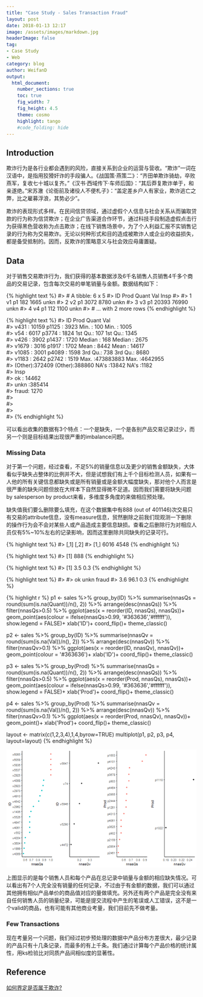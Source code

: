 ```yaml
---
title: "Case Study - Sales Transaction Fraud"
layout: post
date: 2018-01-13 12:17
image: /assets/images/markdown.jpg
headerImage: false
tag:
- Case Study
- Web
category: blog
author: WeifanD
output:
  html_document:
    number_sections: true
    toc: true
    fig_width: 7
    fig_height: 4.5
    theme: cosmo
    highlight: tango
    #code_folding: hide
---
```


## Introduction
欺诈行为是各行业都会遇到的风险，直接关系到企业的运营与营收。“欺诈”一词在汉语中，是指用狡猾奸诈的手段骗人。《战国策·燕策二》：“齐田单欺诈骑劫，卒败燕军，复收七十城以复齐。”《汉书·西域传下·车师后国》：“其后莽复欺诈单于，和亲遂绝。”宋苏澈《论衙前及诸役人不便札子》：“盖定差乡户人有家业，欺诈逃亡之弊，比之雇募浮浪，其势必少”。

欺诈的表现形式多样。在民间信贷领域，通过虚假个人信息与社会关系从而骗取贷款的行为称为信贷欺诈；在企业广告渠道合作环节，通过科技手段制造虚假点击行为获得黑色营收称为点击欺诈；在线下销售场景中，为了个人利益汇报不实销售记录的行为称为交易欺诈。无论以何种形式和目的造成被欺诈人或企业的收益损失，都是备受抵制的。因而，反欺诈的策略意义与社会效应毋庸置疑。

## Data

对于销售交易欺诈行为，我们获得的基本数据涉及6千名销售人员销售4千多个商品的交易记录，包含每次交易的单笔销量与金额。数据结构如下：

{% highlight text %}
#> # A tibble: 6 x 5
#>       ID   Prod Quant   Val   Insp
#>   <fctr> <fctr> <int> <dbl> <fctr>
#> 1     v1     p1   182  1665   unkn
#> 2     v2     p1  3072  8780   unkn
#> 3     v3     p1 20393 76990   unkn
#> 4     v4     p1   112  1100   unkn
#> # ... with 2 more rows
{% endhighlight %}



{% highlight text %}
#>        ID              Prod            Quant                Val         
#>  v431   : 10159   p1125  :  3923   Min.   :      100   Min.   :   1005  
#>  v54    :  6017   p3774  :  1824   1st Qu.:      107   1st Qu.:   1345  
#>  v426   :  3902   p1437  :  1720   Median :      168   Median :   2675  
#>  v1679  :  3016   p1917  :  1702   Mean   :     8442   Mean   :  14617  
#>  v1085  :  3001   p4089  :  1598   3rd Qu.:      738   3rd Qu.:   8680  
#>  v1183  :  2642   p2742  :  1519   Max.   :473883883   Max.   :4642955  
#>  (Other):372409   (Other):388860   NA's   :13842       NA's   :1182     
#>     Insp       
#>  ok   : 14462  
#>  unkn :385414  
#>  fraud:  1270  
#>                
#>                
#>                
#> 
{% endhighlight %}

可以看出收集的数据有3个特点：一个是缺失，一个是各别产品交易记录过少，而另一个则是目标结果出现很严重的imbalance问题。

### Missing Data
对于第一个问题，经过查看，不足5%的销量信息以及更少的销售金额缺失，大体看似乎缺失占整体的比例并不大，但是试想我们有上千个目标检测人员，如果有一人他的所有关键信息都缺失或是所有销量或是金额大幅度缺失，那对他个人而言是很严重的缺失问题但放在大样本下自然显得微不足道。因而我们需要将缺失问题by salesperson by product来看，多维度多角度的来做相应预处理。

缺失值我们要么删除要么填充，在这个数据集中有888 (out of 401146)次交易只有交易的attribute信息，没有measure信息，贸然删除之前我们现观测一下删除的操作行为会不会对某些人或产品造成主要信息缺损。查看之后删除行为对相应人员仅有5%~10%左右的记录影响，因而这里删除共同缺失的记录可行。


{% highlight text %}
#>      [,1] [,2]
#> [1,] 6016 4548
{% endhighlight %}



{% highlight text %}
#> [1] 888
{% endhighlight %}



{% highlight text %}
#> [1] 3.5 0.3
{% endhighlight %}



{% highlight text %}
#> 
#>    ok  unkn fraud 
#>   3.6  96.1   0.3
{% endhighlight %}


{% highlight r %}
p1 <- sales %>% 
  group_by(ID) %>% 
  summarise(nnasQs = round(sum(is.na(Quant))/n(), 2)) %>% 
  arrange(desc(nnasQs)) %>% 
  filter(nnasQs>0.5) %>% 
  ggplot(aes(x = reorder(ID, nnasQs), nnasQs))+
  geom_point(aes(colour = ifelse(nnasQs>0.99, '#363636','#ffffff')), show.legend = FALSE)+
  xlab('ID')+
  coord_flip()+
  theme_classic()

p2 <- sales %>% 
  group_by(ID) %>% 
  summarise(nnasQv = round(sum(is.na(Val))/n(), 2)) %>% 
  arrange(desc(nnasQv)) %>% 
  filter(nnasQv>0.1) %>% 
  ggplot(aes(x = reorder(ID, nnasQv), nnasQv))+
  geom_point(colour = '#363636')+
  xlab('ID')+
  coord_flip()+
  theme_classic()

p3 <- sales %>% 
  group_by(Prod) %>% 
  summarise(nnasQs = round(sum(is.na(Quant))/n(), 2)) %>% 
  arrange(desc(nnasQs)) %>% 
  filter(nnasQs>0.5) %>% 
  ggplot(aes(x = reorder(Prod, nnasQs), nnasQs))+
  geom_point(aes(colour = ifelse(nnasQs>0.99, '#363636','#ffffff')), show.legend = FALSE)+
    xlab('Prod')+
  coord_flip()+
  theme_classic()

p4 <- sales %>% 
  group_by(Prod) %>% 
  summarise(nnasQv = round(sum(is.na(Val))/n(), 2)) %>% 
  arrange(desc(nnasQv)) %>% 
  filter(nnasQv>0.1) %>% 
  ggplot(aes(x = reorder(Prod, nnasQv), nnasQv))+
  geom_point()+
    xlab('Prod')+
  coord_flip()+
  theme_classic()

layout <- matrix(c(1,2,3,4),1,4,byrow=TRUE)
multiplot(p1, p2, p3, p4, layout=layout)
{% endhighlight %}

![plot of chunk unnamed-chunk-5](/assets/images/unnamed-chunk-5-1.png)

上图显示的是每个销售人员和每个产品在总记录中销量与金额的相应缺失情况。可以看出有7个人完全没有销量的任何记录，不过由于有金额的数据，我们可以通过其他拥有相似产品单价的商品值对应的量做填充。另外还有两个产品是完全没有来自任何销售人员的销量纪录，可能是提交流程中产生的笔误或人工错误，这不是一个valid的商品，也有可能有其他商业考量，我们目前先不做考量。

### Few Transactions
现在考量另一个问题，我们经过初步预处理的数据中产品分布方差很大，最少记录的产品只有十几条记录，而最多的有上千条。我们通过计算每个产品价格的统计属性，用ks检验比对同质产品间相似度的显著性。

## Reference
[如何界定是否属于欺诈?](https://baike.baidu.com/redirect/13841E4aE3toRT_lxUyiSySyR2hnPHLpqXJOwlJ5-orvynagOhWv5VEbeM2XZLGYmNWk5QZ9xfsM_l7pmU5NoqBSfSLARD7oYAi0uZBXMFFfAA)
